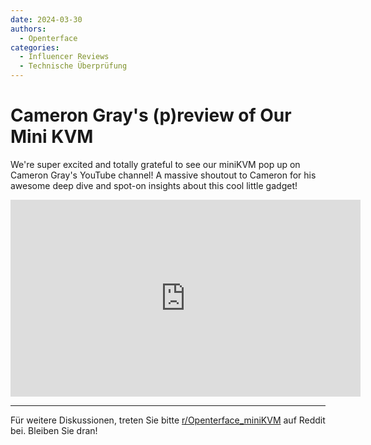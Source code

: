 ```yaml
---
date: 2024-03-30
authors:
  - Openterface
categories:
  - Influencer Reviews
  - Technische Überprüfung
---
```


# Cameron Gray's (p)review of Our Mini KVM

We're super excited and totally grateful to see our miniKVM pop up on Cameron Gray's YouTube channel! A massive shoutout to Cameron for his awesome deep dive and spot-on insights about this cool little gadget!

<iframe width="560" height="315" src="https://www.youtube.com/embed/xAEQpWyfY-c?si=BvkpZzJ8OfT2j8lr" title="YouTube video player" frameborder="0" allow="accelerometer; autoplay; clipboard-write; encrypted-media; gyroscope; picture-in-picture; web-share" referrerpolicy="strict-origin-when-cross-origin" allowfullscreen></iframe>

--------

Für weitere Diskussionen, treten Sie bitte [r/Openterface_miniKVM](https://www.reddit.com/r/Openterface_miniKVM/) auf Reddit bei. Bleiben Sie dran!
